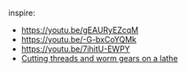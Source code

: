 inspire:
- https://youtu.be/gEAURyEZcqM
- https://youtu.be/-G-bxCoYQMk
- https://youtu.be/7ihitU-EWPY
- [Cutting threads and worm gears on a lathe](https://youtu.be/zVROA6UZxNg)
